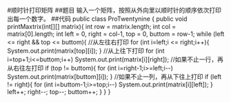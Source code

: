 #顺时针打印矩阵
##题目
输入一个矩阵，按照从外向里以顺时针的顺序依次打印出每一个数字。
##代码
    public class ProTwentynine {
        public void printMaxtrix(int[][] matrix){
            int row = matrix.length;
            int col = matrix[0].length;
            int left = 0, right = col-1, top = 0, buttom = row-1;
            while (left <= right && top <= buttom){
                //从左往右打印
                for (int i=left;i <= right;i++){
                    System.out.print(matrix[top][i]);
                }
                //从上往下打印
                for (int i=top+1;i<=buttom;i++)
                    System.out.print(matrix[i][right]);
                //如果不止一行，再从右往左打印
                if (top != buttom){
                    for (int i=right-1;i>=left;i--)
                        System.out.print(matrix[buttom][i]);
                }
                //如果不止一列，再从下往上打印
                if (left != right){
                    for (int i=buttom-1;i>=top;i--)
                        System.out.print(matrix[i][left]);
                }
                left++;
                right--;
                top--;
                buttom++;
            }
        }
    }